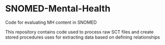 # SNOMED-Mental-Health
Code for evaluating MH content in SNOMED

This repository contains code used to process raw SCT files and create stored procedures uses for extracting data based on defining relationships
